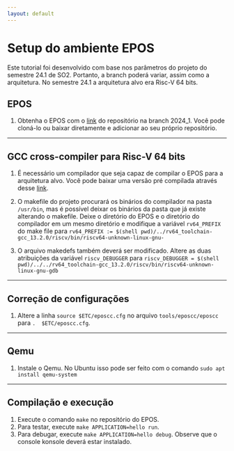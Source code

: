 ```yaml
---
layout: default
---
```


# Setup do ambiente EPOS

Este tutorial foi desenvolvido com base nos parâmetros do projeto do semestre 24.1 de SO2. Portanto, a branch poderá variar, assim como a arquitetura. No semestre 24.1 a arquitetura alvo era Risc-V 64 bits.

## EPOS

1. Obtenha o EPOS com o [link](https://gitlab.lisha.ufsc.br/epos/ine5424/-/commits/2024_1) do repositório na branch 2024_1. Você pode cloná-lo ou baixar diretamente e adicionar ao seu próprio repositório.

---

## GCC cross-compiler para Risc-V 64 bits

1. É necessário um compilador que seja capaz de compilar o EPOS para a arquitetura alvo. Você pode baixar uma versão pré compilada através desse [link](https://epos.lisha.ufsc.br/EPOS+Software#GCC_13.2.0_EPOS_2.2_).

2. O makefile do projeto procurará os binários do compilador na pasta `/usr/bin`, mas é possível deixar os binários da pasta que já existe alterando o makefile. Deixe o diretório do EPOS e o diretório do compilador em um mesmo diretório e modifique a variável `rv64_PREFIX` do make file para `rv64_PREFIX := $(shell pwd)/../rv64_toolchain-gcc_13.2.0/riscv/bin/riscv64-unknown-linux-gnu-`

3. O arquivo makedefs também deverá ser modificado. Altere as duas atribuições da variável `riscv_DEBUGGER` para `riscv_DEBUGGER = $(shell pwd)/../../rv64_toolchain-gcc_13.2.0/riscv/bin/riscv64-unknown-linux-gnu-gdb`

---

## Correção de configurações

1. Altere a linha `source $ETC/eposcc.cfg` no arquivo `tools/eposcc/eposcc` para `.  $ETC/eposcc.cfg`.

---

## Qemu

1. Instale o Qemu. No Ubuntu isso pode ser feito com o comando `sudo apt install qemu-system`

---

## Compilação e execução

1. Execute o comando `make` no repositório do EPOS.
2. Para testar, execute `make APPLICATION=hello run`.
3. Para debugar, execute `make APPLICATION=hello debug`. Observe que o console konsole deverá estar instalado.
